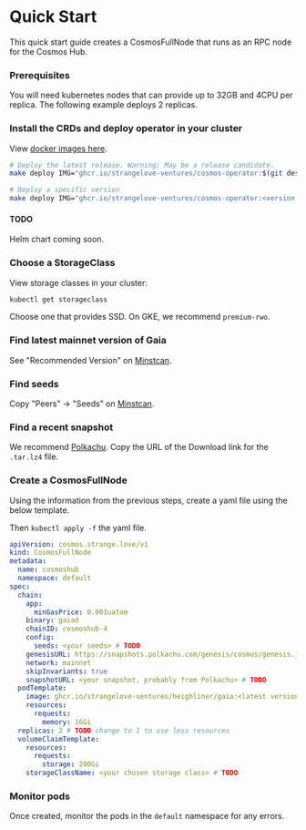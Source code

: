 # Quick Start

This quick start guide creates a CosmosFullNode that runs as an RPC node for the Cosmos Hub.

### Prerequisites

You will need kubernetes nodes that can provide up to 32GB and 4CPU per replica. The following example
deploys 2 replicas.

### Install the CRDs and deploy operator in your cluster

View [docker images here](https://github.com/strangelove-ventures/cosmos-operator/pkgs/container/cosmos-operator).

```sh
# Deploy the latest release. Warning: May be a release candidate.
make deploy IMG="ghcr.io/strangelove-ventures/cosmos-operator:$(git describe --tags --abbrev=0)"

# Deploy a specific version
make deploy IMG="ghcr.io/strangelove-ventures/cosmos-operator:<version you choose>"
```

#### TODO

Helm chart coming soon.

### Choose a StorageClass

View storage classes in your cluster:
```sh
kubectl get storageclass
```

Choose one that provides SSD. On GKE, we recommend `premium-rwo`.

### Find latest mainnet version of Gaia

See "Recommended Version" on [Minstcan](https://www.mintscan.io/cosmos/info).

### Find seeds

Copy "Peers" -> "Seeds" on [Minstcan](https://www.mintscan.io/cosmos/info).

### Find a recent snapshot

We recommend [Polkachu](https://www.polkachu.com/tendermint_snapshots/cosmos). Copy the URL of the Download link for the `.tar.lz4` file.

### Create a CosmosFullNode

Using the information from the previous steps, create a yaml file using the below template.

Then `kubectl apply -f` the yaml file.

```yaml
apiVersion: cosmos.strange.love/v1
kind: CosmosFullNode
metadata:
  name: cosmoshub
  namespace: default
spec:
  chain:
    app:
      minGasPrice: 0.001uatom
    binary: gaiad
    chainID: cosmoshub-4
    config:
      seeds: <your seeds> # TODO
    genesisURL: https://snapshots.polkachu.com/genesis/cosmos/genesis.json
    network: mainnet
    skipInvariants: true
    snapshotURL: <your snapshot, probably from Polkachu> # TODO
  podTemplate:
    image: ghcr.io/strangelove-ventures/heighliner/gaia:<latest version of gaia> # TODO
    resources:
      requests:
        memory: 16Gi
  replicas: 2 # TODO change to 1 to use less resources
  volumeClaimTemplate:
    resources:
      requests:
        storage: 200Gi
    storageClassName: <your chosen storage class> # TODO
```

### Monitor pods

Once created, monitor the pods in the `default` namespace for any errors.
